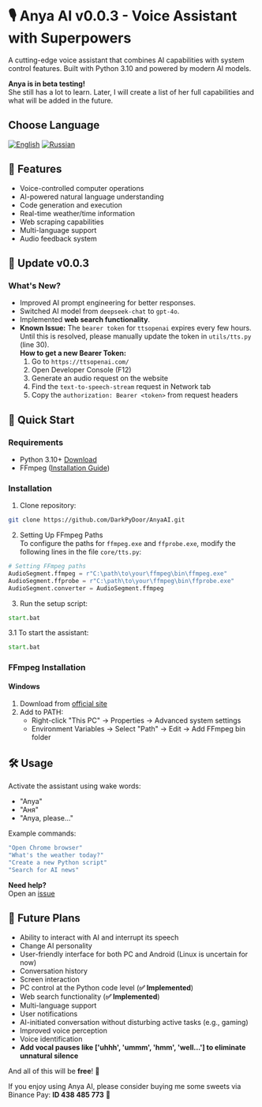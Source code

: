 # 🎙️ Anya AI v0.0.3 - Voice Assistant with Superpowers

A cutting-edge voice assistant that combines AI capabilities with system control features. Built with Python 3.10 and powered by modern AI models.

**Anya is in beta testing!**\
She still has a lot to learn. Later, I will create a list of her full capabilities and what will be added in the future.

## Choose Language
[![English](https://img.shields.io/badge/Language-English-blue)](README.md)
[![Russian](https://img.shields.io/badge/Language-Russian-red)](README_ru.md)

## 🌟 Features

- Voice-controlled computer operations
- AI-powered natural language understanding
- Code generation and execution
- Real-time weather/time information
- Web scraping capabilities
- Multi-language support
- Audio feedback system

## 🔄 Update v0.0.3

### What's New?
- Improved AI prompt engineering for better responses.
- Switched AI model from `deepseek-chat` to `gpt-4o`.
- Implemented **web search functionality**.
- **Known Issue:** The `bearer token` for `ttsopenai` expires every few hours. Until this is resolved, please manually update the token in `utils/tts.py` (line 30).\
  **How to get a new Bearer Token:**
  1. Go to `https://ttsopenai.com/`
  2. Open Developer Console (F12)
  3. Generate an audio request on the website
  4. Find the `text-to-speech-stream` request in Network tab
  5. Copy the `authorization: Bearer <token>` from request headers

## 🚀 Quick Start

### Requirements

- Python 3.10+ [Download](https://www.python.org/downloads/)
- FFmpeg ([Installation Guide](#-ffmpeg-installation))

### Installation

1. Clone repository:

```bash
git clone https://github.com/DarkPyDoor/AnyaAI.git
```

2. Setting Up FFmpeg Paths\
   To configure the paths for `ffmpeg.exe` and `ffprobe.exe`, modify the following lines in the file `core/tts.py`:

```python
# Setting FFmpeg paths
AudioSegment.ffmpeg = r"C:\path\to\your\ffmpeg\bin\ffmpeg.exe"
AudioSegment.ffprobe = r"C:\path\to\your\ffmpeg\bin\ffprobe.exe"
AudioSegment.converter = AudioSegment.ffmpeg
```

3. Run the setup script:

```bat
start.bat
```

3.1 To start the assistant:

```bat
start.bat
```

### FFmpeg Installation

#### Windows

1. Download from [official site](https://ffmpeg.org/download.html#build-windows)
2. Add to PATH:
   - Right-click "This PC" → Properties → Advanced system settings
   - Environment Variables → Select "Path" → Edit → Add FFmpeg bin folder

## 🛠️ Usage

Activate the assistant using wake words:

- "Anya"
- "Аня"
- "Anya, please..."

Example commands:

```bash
"Open Chrome browser"
"What's the weather today?"
"Create a new Python script"
"Search for AI news"
```

**Need help?**\
Open an [issue](https://github.com/DarkPyDoor/AnyaAI/issues)

## 🔮 Future Plans
- Ability to interact with AI and interrupt its speech
- Change AI personality
- User-friendly interface for both PC and Android (Linux is uncertain for now)
- Conversation history
- Screen interaction
- PC control at the Python code level (**✅ Implemented**)
- Web search functionality (**✅ Implemented**)
- Multi-language support
- User notifications
- AI-initiated conversation without disturbing active tasks (e.g., gaming)
- Improved voice perception
- Voice identification
- **Add vocal pauses like ['uhhh', 'ummm', 'hmm', 'well...'] to eliminate unnatural silence**

And all of this will be **free**! 🎉

If you enjoy using Anya AI, please consider buying me some sweets via Binance Pay: **ID 438 485 773** 🍬

